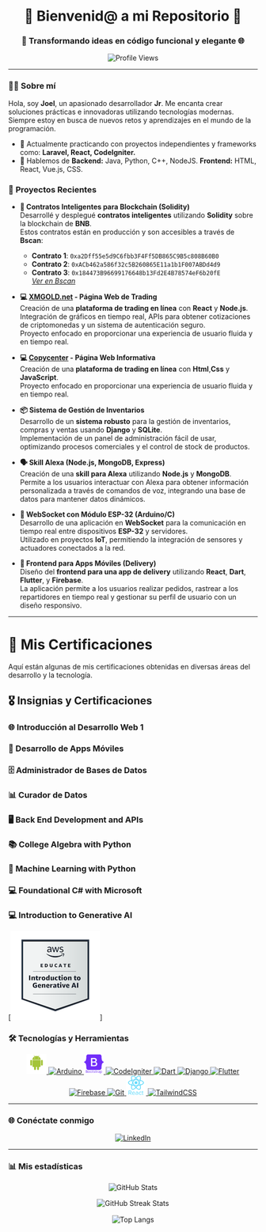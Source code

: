 <h1 align="center">🌟 Bienvenid@ a mi Repositorio 🌟</h1>
<h3 align="center">🚀 Transformando ideas en código funcional y elegante 🌐</h3>

<p align="center">
  <img src="https://komarev.com/ghpvc/?username=joelcaza&label=Visitas%20al%20Perfil&color=0e75b6&style=flat" alt="Profile Views" />
</p>

---

### 🙋‍♂️ Sobre mí
Hola, soy **Joel**, un apasionado desarrollador **Jr**. Me encanta crear soluciones prácticas e innovadoras utilizando tecnologías modernas. Siempre estoy en busca de nuevos retos y aprendizajes en el mundo de la programación.

- 🌱 Actualmente practicando con proyectos independientes y frameworks como: **Laravel, React, CodeIgniter.**
- 💬 Hablemos de **Backend:** Java, Python, C++, NodeJS. **Frontend:** HTML, React, Vue.js, CSS.
### 📌 **Proyectos Recientes**

- **🔗 Contratos Inteligentes para Blockchain (Solidity)**  
   Desarrollé y desplegué **contratos inteligentes** utilizando **Solidity** sobre la blockchain de **BNB**.  
   Estos contratos están en producción y son accesibles a través de **Bscan**:  
   - **Contrato 1**: `0xa2Dff55e5d9C6fbb3F4Ff5DB865C9B5c808B60B0`  
   - **Contrato 2**: `0xACb462a586f32c5B260865E11a1b1F007ABDd4d9`  
   - **Contrato 3**: `0x184473B96699176648b13Fd2E4B78574eF6b20fE`  
   *[Ver en Bscan](https://bscscan.com/)*

- **💻 [XMGOLD.net](https://www.xmgold.net) - Página Web de Trading**  
   Creación de una **plataforma de trading en línea** con **React** y **Node.js**.  
   Integración de gráficos en tiempo real, APIs para obtener cotizaciones de criptomonedas y un sistema de autenticación seguro.  
   Proyecto enfocado en proporcionar una experiencia de usuario fluida y en tiempo real.
- **💻 [Copycenter](https://peaceful-starburst-e6c802.netlify.app/) - Página Web Informativa**  
   Creación de una **plataforma de trading en línea** con **Html**,**Css** y **JavaScript**.  
   Proyecto enfocado en proporcionar una experiencia de usuario fluida y en tiempo real.

- **📦 Sistema de Gestión de Inventarios**  
   Desarrollo de un **sistema robusto** para la gestión de inventarios, compras y ventas usando **Django** y **SQLite**.  
   Implementación de un panel de administración fácil de usar, optimizando procesos comerciales y el control de stock de productos.

- **🗣️ Skill Alexa (Node.js, MongoDB, Express)**  
   Creación de una **skill para Alexa** utilizando **Node.js** y **MongoDB**.  
   Permite a los usuarios interactuar con Alexa para obtener información personalizada a través de comandos de voz, integrando una base de datos para mantener datos dinámicos.

- **🔌 WebSocket con Módulo ESP-32 (Arduino/C)**  
   Desarrollo de una aplicación en **WebSocket** para la comunicación en tiempo real entre dispositivos **ESP-32** y servidores.  
   Utilizado en proyectos **IoT**, permitiendo la integración de sensores y actuadores conectados a la red.

- **📱 Frontend para Apps Móviles (Delivery)**  
   Diseño del **frontend para una app de delivery** utilizando **React**, **Dart**, **Flutter**, y **Firebase**.  
   La aplicación permite a los usuarios realizar pedidos, rastrear a los repartidores en tiempo real y gestionar su perfil de usuario con un diseño responsivo.

---
# 📜 Mis Certificaciones

Aquí están algunas de mis certificaciones obtenidas en diversas áreas del desarrollo y la tecnología.

## 🎖 Insignias y Certificaciones

### 🌐 Introducción al Desarrollo Web 1
### 📱 Desarrollo de Apps Móviles
### 🗄 Administrador de Bases de Datos
### 📊 Curador de Datos
### 🖥 Back End Development and APIs
### 📚 College Algebra with Python
### 🤖 Machine Learning with Python
### 💻 Foundational C# with Microsoft
### 💻 Introduction to Generative AI
[![Introduction to Generative AI](images/aws-1.png)]

### 🛠️ Tecnologías y Herramientas

<p align="center">
  <a href="https://developer.android.com" target="_blank" rel="noreferrer">
    <img src="https://raw.githubusercontent.com/devicons/devicon/master/icons/android/android-original-wordmark.svg" alt="Android" width="40" height="40" />
  </a>
  <a href="https://www.arduino.cc/" target="_blank" rel="noreferrer">
    <img src="https://cdn.worldvectorlogo.com/logos/arduino-1.svg" alt="Arduino" width="40" height="40" />
  </a>
  <a href="https://getbootstrap.com" target="_blank" rel="noreferrer">
    <img src="https://raw.githubusercontent.com/devicons/devicon/master/icons/bootstrap/bootstrap-plain-wordmark.svg" alt="Bootstrap" width="40" height="40" />
  </a>
  <a href="https://codeigniter.com" target="_blank" rel="noreferrer">
    <img src="https://cdn.worldvectorlogo.com/logos/codeigniter.svg" alt="CodeIgniter" width="40" height="40" />
  </a>
  <a href="https://dart.dev" target="_blank" rel="noreferrer">
    <img src="https://www.vectorlogo.zone/logos/dartlang/dartlang-icon.svg" alt="Dart" width="40" height="40" />
  </a>
  <a href="https://www.djangoproject.com/" target="_blank" rel="noreferrer">
    <img src="https://cdn.worldvectorlogo.com/logos/django.svg" alt="Django" width="40" height="40" />
  </a>
  <a href="https://flutter.dev" target="_blank" rel="noreferrer">
    <img src="https://www.vectorlogo.zone/logos/flutterio/flutterio-icon.svg" alt="Flutter" width="40" height="40" />
  </a>
  <a href="https://firebase.google.com/" target="_blank" rel="noreferrer">
    <img src="https://www.vectorlogo.zone/logos/firebase/firebase-icon.svg" alt="Firebase" width="40" height="40" />
  </a>
  <a href="https://git-scm.com/" target="_blank" rel="noreferrer">
    <img src="https://www.vectorlogo.zone/logos/git-scm/git-scm-icon.svg" alt="Git" width="40" height="40" />
  </a>
  <a href="https://reactjs.org/" target="_blank" rel="noreferrer">
    <img src="https://raw.githubusercontent.com/devicons/devicon/master/icons/react/react-original-wordmark.svg" alt="React" width="40" height="40" />
  </a>
  <a href="https://tailwindcss.com/" target="_blank" rel="noreferrer">
    <img src="https://www.vectorlogo.zone/logos/tailwindcss/tailwindcss-icon.svg" alt="TailwindCSS" width="40" height="40" />
  </a>
</p>

---

### 🌐 Conéctate conmigo
<p align="center">
  <a href="https://www.linkedin.com/in/joel-caza-436542252/" target="_blank">
    <img src="https://raw.githubusercontent.com/rahuldkjain/github-profile-readme-generator/master/src/images/icons/Social/linked-in-alt.svg" alt="LinkedIn" height="30" width="40" />
  </a>
</p>

---

### 📊 Mis estadísticas
<p align="center">
  <img align="center" src="https://github-readme-stats.vercel.app/api?username=joelcaza&show_icons=true&theme=radical&locale=en" alt="GitHub Stats" />
</p>

<p align="center">
  <img align="center" src="https://github-readme-streak-stats.herokuapp.com/?user=joelcaza&theme=radical" alt="GitHub Streak Stats" />
</p>

<p align="center">
  <img align="center" src="https://github-readme-stats.vercel.app/api/top-langs?username=joelcaza&show_icons=true&theme=radical&locale=en&layout=compact" alt="Top Langs" />
</p>
